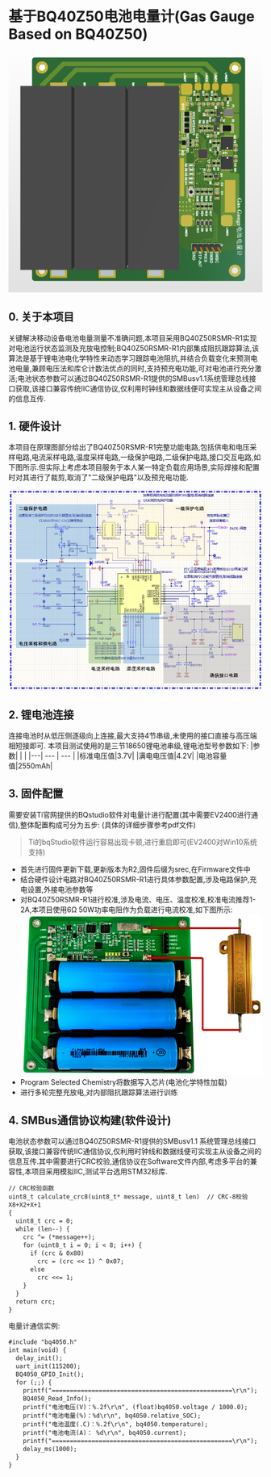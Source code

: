# 基于BQ40Z50电池电量计(Gas Gauge Based on BQ40Z50)
![实物图](./4.Docs/Pic/GasGauge1.png)

## 0. 关于本项目
关键解决移动设备电池电量测量不准确问题,本项目采用BQ40Z50RSMR-R1实现对电池运行状态监测及充放电控制;BQ40Z50RSMR-R1内部集成阻抗跟踪算法,该算法是基于锂电池电化学特性来动态学习跟踪电池阻抗,并结合负载变化来预测电池电量,兼顾电压法和库仑计数法优点的同时,支持预充电功能,可对电池进行充分激活;电池状态参数可以通过BQ40Z50RSMR-R1提供的SMBusv1.1系统管理总线接口获取,该接口兼容传统IIC通信协议,仅利用时钟线和数据线便可实现主从设备之间的信息互传.

## 1. 硬件设计
本项目在原理图部分给出了BQ40Z50RSMR-R1完整功能电路,包括供电和电压采样电路,电流采样电路,温度采样电路,一级保护电路,二级保护电路,接口交互电路,如下图所示.但实际上考虑本项目服务于本人某一特定负载应用场景,实际焊接和配置时对其进行了裁剪,取消了"二级保护电路"以及预充电功能.

![原理图](./4.Docs/Pic/GasGauge2.png)

## 2. 锂电池连接
连接电池时从低压侧逐级向上连接,最大支持4节串级,未使用的接口直接与高压端相短接即可.
本项目测试使用的是三节18650锂电池串级,锂电池型号参数如下:
|参数|    |     |
|---| --- | --- |
|标准电压值|3.7V| 
|满电电压值|4.2V|
|电池容量值|2550mAh| 

## 3. 固件配置
需要安装Ti官网提供的BQstudio软件对电量计进行配置(其中需要EV2400进行通信),整体配置构成可分为五步:
(具体的详细步骤参考pdf文件)
>Ti的bqStudio软件运行容易出现卡顿,进行重启即可(EV2400对Win10系统支持)
- 首先进行固件更新下载,更新版本为R2,固件后缀为srec,在Firmware文件中
- 结合硬件设计电路对BQ40Z50RSMR-R1进行具体参数配置,涉及电路保护,充电设置,外接电池参数等
- 对BQ40Z50RSMR-R1进行校准,涉及电流、电压、温度校准,校准电流推荐1-2A,本项目使用6Ω 50W功率电阻作为负载进行电流校准,如下图所示:
![测试图](./4.Docs/Pic/GasGauge3.png)
- Program Selected Chemistry将数据写入芯片(电池化学特性加载)
- 进行多轮完整充放电,对内部阻抗跟踪算法进行训练

## 4. SMBus通信协议构建(软件设计)
电池状态参数可以通过BQ40Z50RSMR-R1提供的SMBusv1.1 系统管理总线接口获取,该接口兼容传统IIC通信协议,仅利用时钟线和数据线便可实现主从设备之间的信息互传.其中需要进行CRC校验,通信协议在Software文件内部,考虑多平台的兼容性,本项目采用模拟IIC,测试平台选用STM32标库.
```
// CRC校验函数
uint8_t calculate_crc8(uint8_t* message, uint8_t len)  // CRC-8校验 X8+X2+X+1
{
  uint8_t crc = 0;
  while (len--) {
    crc ^= (*message++);
    for (uint8_t i = 0; i < 8; i++) {
      if (crc & 0x80)
        crc = (crc << 1) ^ 0x07;
      else
        crc <<= 1;
    }
  }
  return crc;
}
```
电量计通信实例:

```
#include "bq4050.h"
int main(void) {
  delay_init();
  uart_init(115200);
  BQ4050_GPIO_Init();
  for (;;) {
    printf("==================================================\r\n");
    BQ4050_Read_Info();
    printf("电池电压(V)：%.2f\r\n", (float)bq4050.voltage / 1000.0);
    printf("电池电量(%)：%d\r\n", bq4050.relative_SOC);
    printf("电池温度(.C)：%.2f\r\n", bq4050.temperature);
    printf("电池电流(A)： %d\r\n", bq4050.current);
    printf("==================================================\r\n");
    delay_ms(1000);
  }
}
```
